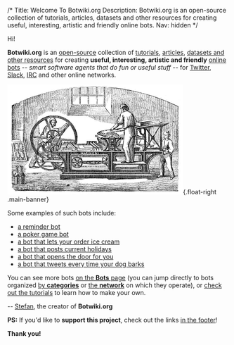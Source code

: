 /*
Title: Welcome To Botwiki.org
Description: Botwiki.org is an open-source collection of tutorials, articles, datasets and other resources for creating useful, interesting, artistic and friendly online bots.
Nav: hidden
*/

Hi!

**Botwiki.org** is an [open-source](https://github.com/botwiki/botwiki.org) collection of [tutorials](tutorials/), [articles](articles/), [datasets and other resources](resources/) for creating **useful, interesting, artistic and friendly** [online bots](bots/) -- *smart software agents that do fun or useful stuff* -- for [Twitter](https://twitter.com/), [Slack](https://slack.com/), [IRC](https://en.wikipedia.org/wiki/Internet_Relay_Chat) and other online networks.

![Marinoni printing press](/content/images/illustrations/marinoni-printing-press.png){.float-right .main-banner}

Some examples of such bots include:

- [a reminder bot](bots/twitterbots/mnemosynetron)
- [a poker game bot](bots/slackbots/slack-poker-bot)
- [a bot that lets your order ice cream](bots/slackbots/large)
- [a bot that posts current holidays](bots/twitterbots/holidaybot4000)
- [a bot that opens the door for you](bots/slackbots/doorbell-server)
- [a bot that tweets every time your dog barks](bots/twitterbots/OliverBarkBark)

You can see more bots [on the **Bots** page](bots/) (you can jump directly to bots organized [ by **categories**](/bots/#browse-bots-by-categories) or [the **network**](/bots/#browse-bots-by-network) on which they operate), or [check out the tutorials](tutorials/) to learn how to make your own.

-- [Stefan](https://twitter.com/fourtonfish), the creator of **Botwiki.org**

**PS:** If you'd like to **support this project**, check out the links [in the footer](#footer)!

**Thank you!**
